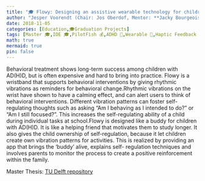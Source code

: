 ```yaml
---
title: "🎓 Flowy: Designing an assistive wearable technology for children with AD(H)D that increases attention in class"
author: "Jesper Voorendt (Chair: Jos Oberdof, Mentor: **Jacky Bourgeois**)"
date: 2018-11-05
categories: [Education,🎓Graduation Projects]
tags: [Master 🎓,IDE 🎓,PilotFish 💰,ADHD 🍎,Wearable 📱,Haptic Feedback 📱,Behaviour Change 🍎]
math: true
mermaid: true
pin: false
---
```


Behavioral treatment shows long-term success among children with AD(H)D, but is often expensive and hard to bring into practice. Flowy is a wristband that supports behavioral interventions by giving rhythmic vibrations as reminders for behavioral change.Rhythmic vibrations on the wrist have shown to have a calming effect, and can alert users to think of behavioral interventions. Different vibration patterns can foster self-regulating thoughts such as asking “Am I behaving as I intended to do?” or “Am I still focused?”. This increases the self-regulating ability of a child during individual tasks at school.Flowy is designed like a buddy for children with AD(H)D. It is like a helping friend that motivates them to study longer. It also gives the child ownership of self-regulation, because it let children create own vibration patterns for activities. This is realized by providing an app that brings the ‘buddy’ alive, explains self- regulation techniques and involves parents to monitor the process to create a positive reinforcement within the family.

Master Thesis: [TU Delft repository](https://repository.tudelft.nl/islandora/object/uuid%3A98d3e447-e5d1-4d9f-ba81-9e31d23b863b?collection=education)